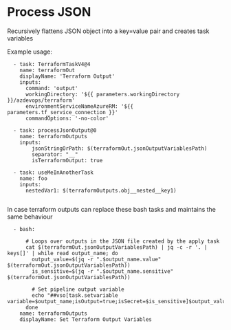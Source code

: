 # Process JSON

Recursively flattens JSON object into a key=value pair and creates task variables 

Example usage:

```
  - task: TerraformTaskV4@4
    name: terraformOut
    displayName: 'Terraform Output'
    inputs:
      command: 'output'
      workingDirectory: '${{ parameters.workingDirectory }}/azdevops/terraform'
      environmentServiceNameAzureRM: '${{ parameters.tf_service_connection }}'
      commandOptions: '-no-color'

  - task: processJsonOutput@0
    name: terraformOutputs
    inputs:
        jsonStringOrPath: $(terraformOut.jsonOutputVariablesPath)
        separator: "__"
        isTerraformOutput: true

  - task: useMeInAnotherTask
    name: foo
    inputs:
      nestedVar1: $(terraformOutputs.obj__nested__key1)
    
```

In case terraform outputs can replace these bash tasks and maintains the same behaviour

```
  - bash:
    
      # Loops over outputs in the JSON file created by the apply task
      cat $(terraformOut.jsonOutputVariablesPath) | jq -c -r '. | keys[]' | while read output_name; do
        output_value=$(jq -r ".$output_name.value" $(terraformOut.jsonOutputVariablesPath))
        is_sensitive=$(jq -r ".$output_name.sensitive" $(terraformOut.jsonOutputVariablesPath))

        # Set pipeline output variable
        echo "##vso[task.setvariable variable=$output_name;isOutput=true;isSecret=$is_sensitive]$output_value"
      done
    name: terraformOutputs
    displayName: Set Terraform Output Variables
```
